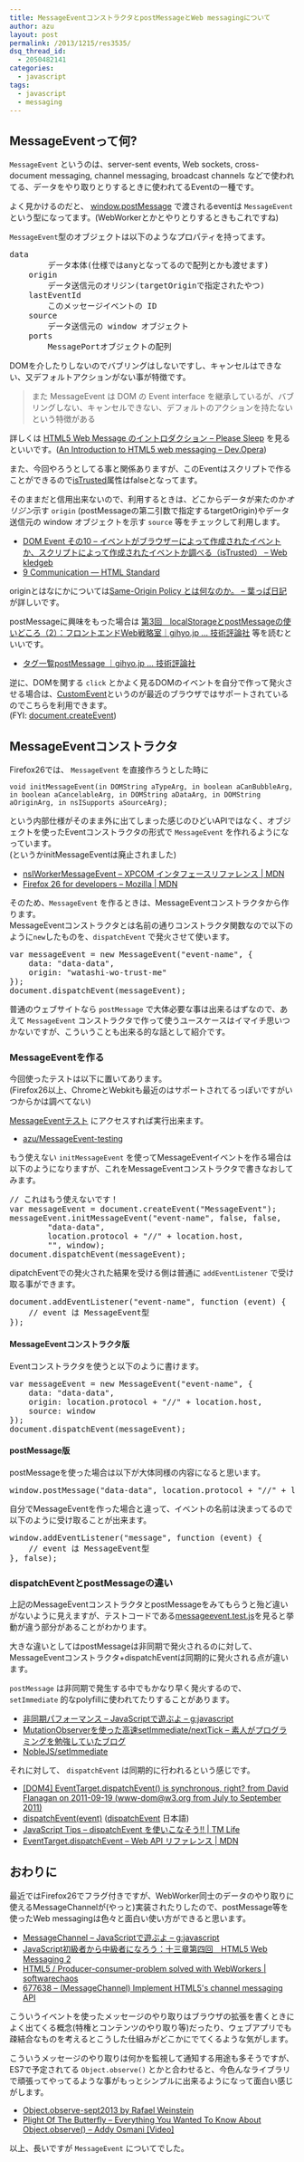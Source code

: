 ```yaml
---
title: MessageEventコンストラクタとpostMessageとWeb messagingについて
author: azu
layout: post
permalink: /2013/1215/res3535/
dsq_thread_id:
  - 2050482141
categories:
  - javascript
tags:
  - javascript
  - messaging
---
```

## MessageEventって何?

`MessageEvent` というのは、server-sent events, Web sockets, cross-document messaging, channel messaging, broadcast channels などで使われてる、データをやり取りとりするときに使われてるEventの一種です。

よく見かけるのだと、 [window.postMessage][1] で渡されるeventは `MessageEvent` という型になってます。(WebWorkerとかとやりとりするときもこれですね)

`MessageEvent`型のオブジェクトは以下のようなプロパティを持ってます。

<pre>data
        データ本体(仕様ではanyとなってるので配列とかも渡せます)
    origin
        データ送信元のオリジン(targetOriginで指定されたやつ)
    lastEventId
        このメッセージイベントの ID
    source
        データ送信元の window オブジェクト
    ports
        MessagePortオブジェクトの配列
</pre>

DOMを介したりしないのでバブリングはしないですし、キャンセルはできない、又デフォルトアクションがない事が特徴です。

> また MessageEvent は DOM の Event interface を継承しているが、バブリングしない、キャンセルできない、デフォルトのアクションを持たないという特徴がある 

詳しくは [HTML5 Web Message のイントロダクション &#8211; Please Sleep][2] を見るといいです。([An Introduction to HTML5 web messaging &#8211; Dev.Opera][3])

また、今回やろうとしてる事と関係ありますが、このEventはスクリプトで作ることができるので[isTrusted][4]属性はfalseとなってます。

そのままだと信用出来ないので、利用するときは、どこからデータが来たのか*オリジン*示す `origin` (postMessageの第二引数で指定するtargetOrigin)やデータ送信元の window オブジェクトを示す `source` 等をチェックして利用します。

*   [DOM Event その10 &#8211; イベントがブラウザーによって作成されたイベントか、スクリプトによって作成されたイベントか調べる（isTrusted） &#8211; Web kledgeb][5]
*   [9 Communication — HTML Standard][6]

originとはなにかについては[Same-Origin Policy とは何なのか。 &#8211; 葉っぱ日記][7]が詳しいです。

postMessageに興味をもった場合は [第3回　localStorageとpostMessageの使いどころ（2）：フロントエンドWeb戦略室｜gihyo.jp … 技術評論社][8] 等を読むといいです。

*   [タグ一覧postMessage ｜gihyo.jp … 技術評論社][9]

逆に、DOMを関する `click` とかよく見るDOMのイベントを自分で作って発火させる場合は、[CustomEvent][10]というのが最近のブラウザではサポートされているのでこちらを利用できます。  
(FYI: [document.createEvent][11])

## MessageEventコンストラクタ

Firefox26では、 `MessageEvent` を直接作ろうとした時に

    void initMessageEvent(in DOMString aTypeArg, in boolean aCanBubbleArg, in boolean aCancelableArg, in DOMString aDataArg, in DOMString aOriginArg, in nsISupports aSourceArg);
    

という内部仕様がそのまま外に出てしまった感じのひどいAPIではなく、オブジェクトを使ったEventコンストラクタの形式で `MessageEvent` を作れるようになっています。  
(というかinitMessageEventは廃止されました)

*   [nsIWorkerMessageEvent &#8211; XPCOM インタフェースリファレンス | MDN][12]
*   [Firefox 26 for developers &#8211; Mozilla | MDN][13]

そのため、`MessageEvent` を作るときは、MessageEventコンストラクタから作ります。  
MessageEventコンストラクタとは名前の通りコンストラクタ関数なので以下のように`new`したものを、`dispatchEvent` で発火させて使います。

<div class="highlight">
  <pre><span class="kd">var</span> <span class="nx">messageEvent</span> <span class="o">=</span> <span class="k">new</span> <span class="nx">MessageEvent</span><span class="p">(</span><span class="s2">"event-name"</span><span class="p">,</span> <span class="p">{</span>
    <span class="nx">data</span><span class="o">:</span> <span class="s2">"data-data"</span><span class="p">,</span>
    <span class="nx">origin</span><span class="o">:</span> <span class="s2">"watashi-wo-trust-me"</span>
<span class="p">});</span>
<span class="nb">document</span><span class="p">.</span><span class="nx">dispatchEvent</span><span class="p">(</span><span class="nx">messageEvent</span><span class="p">);</span>
</pre>
</div>

普通のウェブサイトなら `postMessage` で大体必要な事は出来るはずなので、あえて `MessageEvent` コンストラクタで作って使うユースケースはイマイチ思いつかないですが、こういうことも出来る的な話として紹介です。

### MessageEventを作る

今回使ったテストは以下に置いてあります。  
(Firefox26以上、ChromeとWebkitも最近のはサポートされてるっぽいですがいつからかは調べてない)

[MessageEventテスト][14] にアクセスすれば実行出来ます。

*   [azu/MessageEvent-testing][15]

もう使えない `initMessageEvent` を使ってMessageEventイベントを作る場合は以下のようになりますが、これをMessageEventコンストラクタで書きなおしてみます。

<div class="highlight">
  <pre>
// これはもう使えないです！
<span class="kd">var</span> <span class="nx">messageEvent</span> <span class="o">=</span> <span class="nb">document</span><span class="p">.</span><span class="nx">createEvent</span><span class="p">(</span><span class="s2">"MessageEvent"</span><span class="p">);</span>
<span class="nx">messageEvent</span><span class="p">.</span><span class="nx">initMessageEvent</span><span class="p">(</span><span class="s2">"event-name"</span><span class="p">,</span> <span class="kc">false</span><span class="p">,</span> <span class="kc">false</span><span class="p">,</span>
        <span class="s2">"data-data"</span><span class="p">,</span>
        <span class="nx">location</span><span class="p">.</span><span class="nx">protocol</span> <span class="o">+</span> <span class="s2">"//"</span> <span class="o">+</span> <span class="nx">location</span><span class="p">.</span><span class="nx">host</span><span class="p">,</span>
        <span class="s2">""</span><span class="p">,</span> <span class="nb">window</span><span class="p">);</span>
<span class="nb">document</span><span class="p">.</span><span class="nx">dispatchEvent</span><span class="p">(</span><span class="nx">messageEvent</span><span class="p">);</span>
</pre>
</div>

dipatchEventでの発火された結果を受ける側は普通に `addEventListener` で受け取る事ができます。

<div class="highlight">
  <pre><span class="nb">document</span><span class="p">.</span><span class="nx">addEventListener</span><span class="p">(</span><span class="s2">"event-name"</span><span class="p">,</span> <span class="kd">function</span> <span class="p">(</span><span class="nx">event</span><span class="p">)</span> <span class="p">{</span>
    <span class="c1">// event は MessageEvent型 </span>
<span class="p">});</span>
</pre>
</div>

#### MessageEventコンストラクタ版

Eventコンストラクタを使うと以下のように書けます。

<div class="highlight">
  <pre><span class="kd">var</span> <span class="nx">messageEvent</span> <span class="o">=</span> <span class="k">new</span> <span class="nx">MessageEvent</span><span class="p">(</span><span class="s2">"event-name"</span><span class="p">,</span> <span class="p">{</span>
    <span class="nx">data</span><span class="o">:</span> <span class="s2">"data-data"</span><span class="p">,</span>
    <span class="nx">origin</span><span class="o">:</span> <span class="nx">location</span><span class="p">.</span><span class="nx">protocol</span> <span class="o">+</span> <span class="s2">"//"</span> <span class="o">+</span> <span class="nx">location</span><span class="p">.</span><span class="nx">host</span><span class="p">,</span>
    <span class="nx">source</span><span class="o">:</span> <span class="nb">window</span>
<span class="p">});</span>
<span class="nb">document</span><span class="p">.</span><span class="nx">dispatchEvent</span><span class="p">(</span><span class="nx">messageEvent</span><span class="p">);</span>
</pre>
</div>

#### postMessage版

postMessageを使った場合は以下が大体同様の内容になると思います。

<div class="highlight">
  <pre><span class="nb">window</span><span class="p">.</span><span class="nx">postMessage</span><span class="p">(</span><span class="s2">"data-data"</span><span class="p">,</span> <span class="nx">location</span><span class="p">.</span><span class="nx">protocol</span> <span class="o">+</span> <span class="s2">"//"</span> <span class="o">+</span> <span class="nx">location</span><span class="p">.</span><span class="nx">host</span><span class="p">);</span>
</pre>
</div>

自分でMessageEventを作った場合と違って、イベントの名前は決まってるので以下のように受け取ることが出来ます。

<div class="highlight">
  <pre><span class="nb">window</span><span class="p">.</span><span class="nx">addEventListener</span><span class="p">(</span><span class="s2">"message"</span><span class="p">,</span> <span class="kd">function</span> <span class="p">(</span><span class="nx">event</span><span class="p">)</span> <span class="p">{</span>
    <span class="c1">// event は MessageEvent型 </span>
<span class="p">},</span> <span class="kc">false</span><span class="p">);</span>
</pre>
</div>

### dispatchEventとpostMessageの違い

上記のMessageEventコンストラクタとpostMessageをみてもらうと殆ど違いがないように見えますが、テストコードである[messageevent.test.js][16]を見ると挙動が違う部分があることがわかります。

大きな違いとしてはpostMessageは非同期で発火されるのに対して、MessageEventコンストラクタ+dispatchEventは同期的に発火される点が違います。

`postMessage` は非同期で発生する中でもかなり早く発火するので、`setImmediate` 的なpolyfillに使われてたりすることがあります。

*   [非同期パフォーマンス &#8211; JavaScriptで遊ぶよ &#8211; g:javascript][17]
*   [MutationObserverを使った高速setImmediate/nextTick &#8211; 素人がプログラミングを勉強していたブログ][18]
*   [NobleJS/setImmediate][19]

それに対して、 `dispatchEvent` は同期的に行われるという感じです。

*   [[DOM4] EventTarget.dispatchEvent() is synchronous, right? from David Flanagan on 2011-09-19 (www-dom@w3.org from July to September 2011)][20]
*   [dispatchEvent(event)][21] ([dispatchEvent][22] 日本語)
*   [JavaScript Tips – dispatchEvent を使いこなそう!! | TM Life][23]
*   [EventTarget.dispatchEvent &#8211; Web API リファレンス | MDN][24]

## おわりに

最近ではFirefox26でフラグ付きですが、WebWorker同士のデータのやり取りに使えるMessageChannelが(やっと)実装されたりしたので、postMessage等を使ったWeb messagingは色々と面白い使い方ができると思います。

*   [MessageChannel &#8211; JavaScriptで遊ぶよ &#8211; g:javascript][25]
*   [JavaScript初級者から中級者になろう：十三章第四回　HTML5 Web Messaging 2][26]
*   [HTML5 / Producer-consumer-problem solved with WebWorkers | softwarechaos][27]
*   [677638 – (MessageChannel) Implement HTML5's channel messaging API][28]

こういうイベントを使ったメッセージのやり取りはブラウザの拡張を書くときによく出てくる概念(特権とコンテンツのやり取り等)だったり、ウェブアプリでも疎結合なものを考えるとこうした仕組みがどこかにでてくるような気がします。

こういうメッセージのやり取りは何かを監視して通知する用途も多そうですが、ES7で予定されてる `Object.observe()` とかと合わせると、今色んなライブラリで頑張ってやってるような事がもっとシンプルに出来るようになって面白い感じがします。

*   [Object.observe-sept2013 by Rafael Weinstein][29]
*   [Plight Of The Butterfly &#8211; Everything You Wanted To Know About Object.observe() – Addy Osmani [Video]][30]

以上、長いですが `MessageEvent` についてでした。

 [1]: https://developer.mozilla.org/ja/docs/DOM/window.postMessage "window.postMessage"
 [2]: http://please-sleep.cou929.nu/introduction-to-web-messaging.html "HTML5 Web Message のイントロダクション - Please Sleep"
 [3]: http://dev.opera.com/articles/view/window-postmessage-messagechannel/ "An Introduction to HTML5 web messaging - Dev.Opera"
 [4]: http://www.whatwg.org/specs/web-apps/current-work/multipage/infrastructure.html#dom-event-istrusted "isTrusted "
 [5]: http://webkledgeb.blogspot.jp/2013/09/dom-event-10-istrusted.html "DOM Event その10 - イベントがブラウザーによって作成されたイベントか、スクリプトによって作成されたイベントか調べる（isTrusted） - Web kledgeb"
 [6]: http://www.whatwg.org/specs/web-apps/current-work/multipage/comms.html "9 Communication — HTML Standard"
 [7]: http://d.hatena.ne.jp/hasegawayosuke/20130330/p1 "Same-Origin Policy とは何なのか。 - 葉っぱ日記"
 [8]: http://gihyo.jp/dev/serial/01/front-end_web/000302?page=1 "第3回　localStorageとpostMessageの使いどころ（2）：フロントエンドWeb戦略室｜gihyo.jp … 技術評論社"
 [9]: http://gihyo.jp/tagList/postMessage "タグ一覧postMessage ｜gihyo.jp … 技術評論社"
 [10]: https://developer.mozilla.org/ja/docs/Web/API/CustomEvent "CustomEvent"
 [11]: https://developer.mozilla.org/ja/docs/DOM/document.createEvent "document.createEvent"
 [12]: https://developer.mozilla.org/ja/docs/XPCOM_Interface_Reference/NsIWorkerMessageEvent#initMessageEvent() "nsIWorkerMessageEvent - XPCOM インタフェースリファレンス | MDN"
 [13]: https://developer.mozilla.org/ja/docs/Mozilla/Firefox/Releases/26 "Firefox 26 for developers - Mozilla | MDN"
 [14]: https://azu.github.io//MessageEvent-testing/test/ "Mocha Spec Runner"
 [15]: https://github.com/azu/MessageEvent-testing "azu/MessageEvent-testing"
 [16]: https://github.com/azu/MessageEvent-testing/blob/gh-pages/test/spec/messageevent.test.js "messageevent.test.js"
 [17]: http://javascript.g.hatena.ne.jp/edvakf/20100227/1267246371 "非同期パフォーマンス - JavaScriptで遊ぶよ - g:javascript"
 [18]: http://javascripter.hatenablog.com/entry/2013/10/24/MutationObserver%E3%82%92%E4%BD%BF%E3%81%A3%E3%81%9F%E9%AB%98%E9%80%9FsetImmediate/nextTick "MutationObserverを使った高速setImmediate/nextTick - 素人がプログラミングを勉強していたブログ"
 [19]: https://github.com/NobleJS/setImmediate "NobleJS/setImmediate"
 [20]: http://lists.w3.org/Archives/Public/www-dom/2011JulSep/0230.html "[DOM4] EventTarget.dispatchEvent() is synchronous, right? from David Flanagan on 2011-09-19 (www-dom@w3.org from July to September 2011)"
 [21]: http://dom.spec.whatwg.org/#dom-eventtarget-dispatchevent "dispatchEvent(event)"
 [22]: http://www.hcn.zaq.ne.jp/___/WEB/DOM4-ja.html#dom-EventTarget-dispatchEvent "dispatchEvent"
 [23]: http://tmlife.net/programming/javascript/javascript-tips-dispatchevent.html "JavaScript Tips – dispatchEvent を使いこなそう!! | TM Life"
 [24]: https://developer.mozilla.org/ja/docs/Web/API/EventTarget.dispatchEvent "EventTarget.dispatchEvent - Web API リファレンス | MDN"
 [25]: http://javascript.g.hatena.ne.jp/edvakf/20100109/1263070731 "MessageChannel - JavaScriptで遊ぶよ - g:javascript"
 [26]: http://uhyohyohyo.sakura.ne.jp/javascript/13_4.html "JavaScript初級者から中級者になろう：十三章第四回　HTML5 Web Messaging 2"
 [27]: http://softwarechaos.wordpress.com/2013/03/10/html5-producer-consumer-problem-solved-with-webworkers/ "HTML5 / Producer-consumer-problem solved with WebWorkers | softwarechaos"
 [28]: https://bugzilla.mozilla.org/show_bug.cgi?id=677638 "677638 – (MessageChannel) Implement HTML5's channel messaging API"
 [29]: http://slid.es/rafaelweinstein/object-observe-sept2013 "Object.observe-sept2013 by Rafael Weinstein"
 [30]: http://2013.jsconf.eu/speakers/addy-osmani-plight-of-the-butterfly-everything-you-wanted-to-know-about-objectobserve.html "Plight Of The Butterfly - Everything You Wanted To Know About Object.observe() – Addy Osmani [Video]"